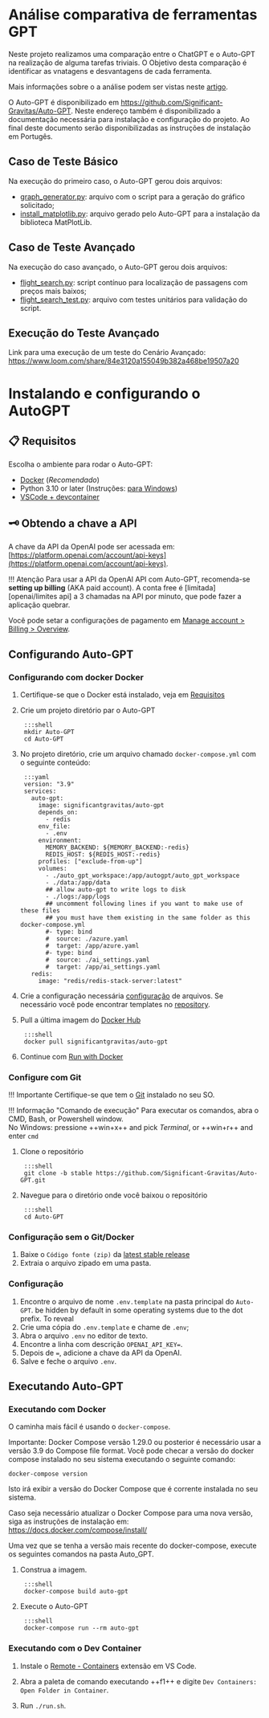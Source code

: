 # Análise comparativa de ferramentas GPT

Neste projeto realizamos uma comparação entre o ChatGPT e o Auto-GPT na realização de alguma tarefas triviais. O Objetivo desta comparação é identificar as vnatagens e desvantagens de cada ferramenta.

Mais informações sobre o a análise podem ser vistas neste [artigo](www.globo.com).

O Auto-GPT é disponibilizado em https://github.com/Significant-Gravitas/Auto-GPT. Neste endereço também é disponibilizado a documentação necessária para instalação e configuração do projeto. Ao final deste documento serão disponibilizadas as instruções de instalação em Portugês.

## Caso de Teste Básico
Na execução do primeiro caso, o Auto-GPT gerou dois arquivos:
 * [graph_generator.py](src/basico/graph_generator.py): arquivo com o script para a geração do gráfico solicitado;
 * [install_matplotlib.py](src/basico/install_matplotlib.py): arquivo gerado pelo Auto-GPT para a instalação da biblioteca MatPlotLib.

## Caso de Teste Avançado
Na execução do caso avançado, o Auto-GPT gerou dois arquivos:
 * [flight_search.py](src/avancado/flight_search.py): script contínuo para localização de passagens com preços mais baixos;
 * [flight_search_test.py](src/avancado/flight_search_tests.py): arquivo com testes unitários para validação do script.

## Execução do Teste Avançado

Link para uma execução de um teste do Cenário Avançado: https://www.loom.com/share/84e3120a155049b382a468be19507a20

# Instalando e configurando o AutoGPT

## 📋 Requisitos

Escolha o ambiente para rodar o Auto-GPT:

  - [Docker](https://docs.docker.com/get-docker/) (*Recomendado*)
  - Python 3.10 or later (Instruções: [para Windows](https://www.tutorialspoint.com/how-to-install-python-in-windows))
  - [VSCode + devcontainer](https://marketplace.visualstudio.com/items?itemName=ms-vscode-remote.remote-containers)


## 🗝️ Obtendo a chave a API

A chave da API da OpenAI pode ser acessada em: [https://platform.openai.com/account/api-keys](https://platform.openai.com/account/api-keys).

!!! Atenção
    Para usar a API da OpenAI API com Auto-GPT, recomenda-se **setting up billing**
    (AKA paid account). A conta free é [limitada][openai/limites api] a 3 chamadas na API por minuto, que pode fazer a aplicação quebrar.

   Você pode setar a configurações de pagamento em [Manage account > Billing > Overview](https://platform.openai.com/account/billing/overview).

## Configurando Auto-GPT

### Configurando com docker Docker

1. Certifique-se que o Docker está instalado, veja em [Requisitos](#Requisitos)
2. Crie um projeto diretório par o Auto-GPT

        :::shell
        mkdir Auto-GPT
        cd Auto-GPT

3. No projeto diretório, crie um arquivo chamado `docker-compose.yml` com o seguinte conteúdo:

        :::yaml
        version: "3.9"
        services:
          auto-gpt:
            image: significantgravitas/auto-gpt
            depends_on:
              - redis
            env_file:
              - .env
            environment:
              MEMORY_BACKEND: ${MEMORY_BACKEND:-redis}
              REDIS_HOST: ${REDIS_HOST:-redis}
            profiles: ["exclude-from-up"]
            volumes:
              - ./auto_gpt_workspace:/app/autogpt/auto_gpt_workspace
              - ./data:/app/data
              ## allow auto-gpt to write logs to disk
              - ./logs:/app/logs
              ## uncomment following lines if you want to make use of these files
              ## you must have them existing in the same folder as this docker-compose.yml
              #- type: bind
              #  source: ./azure.yaml
              #  target: /app/azure.yaml
              #- type: bind
              #  source: ./ai_settings.yaml
              #  target: /app/ai_settings.yaml
          redis:
            image: "redis/redis-stack-server:latest"

4. Crie a configuração necessária [configuração](#configuração) de arquivos. Se necessário você pode encontrar templates no [repository].
5. Pull a última imagem do [Docker Hub]

        :::shell
        docker pull significantgravitas/auto-gpt

6. Continue com [Run with Docker](#run-with-docker)

[Docker Hub]: https://hub.docker.com/r/significantgravitas/auto-gpt
[repository]: https://github.com/Significant-Gravitas/Auto-GPT


### Configure com Git

!!! Importante
    Certifique-se que tem o [Git](https://git-scm.com/downloads) instalado no seu SO.

!!! Informação "Comando de execução"
    Para executar os comandos, abra o CMD, Bash, or Powershell window.  
    No Windows: pressione ++win+x++ and pick *Terminal*, or ++win+r++ and enter `cmd`

1. Clone o repositório

        :::shell
        git clone -b stable https://github.com/Significant-Gravitas/Auto-GPT.git

2. Navegue para o diretório onde você baixou o repositório

        :::shell
        cd Auto-GPT

### Configuração sem o Git/Docker

1. Baixe o `Código fonte (zip)` da [latest stable release](https://github.com/Significant-Gravitas/Auto-GPT/releases/latest)
2. Extraia o arquivo zipado em uma pasta.


### Configuração

1. Encontre o arquivo de nome `.env.template` na pasta principal do `Auto-GPT`.
    be hidden by default in some operating systems due to the dot prefix. To reveal
2. Crie uma cópia do `.env.template` e chame de `.env`;
3. Abra o arquivo `.env` no editor de texto.
4. Encontre a linha com descrição `OPENAI_API_KEY=`.
5. Depois de `=`, adicione a chave da API da OpenAI.
6. Salve e feche o arquivo `.env`.

## Executando Auto-GPT

### Executando com Docker

O caminha mais fácil é usando o `docker-compose`. 

Importante: Docker Compose versão 1.29.0 ou posterior é necessário usar a versão 3.9 do Compose file format.
Você pode checar a versão do docker compose instalado no seu sistema executando o seguinte comando:

	docker-compose version

Isto irá exibir a versão do Docker Compose que é corrente instalada no seu sistema.

Caso seja necessário atualizar o Docker Compose para uma nova versão, siga as instruções de instalação em: https://docs.docker.com/compose/install/

Uma vez que se tenha a versão mais recente do docker-compose, execute os seguintes comandos na pasta Auto_GPT.

1. Construa a imagem.

        :::shell
        docker-compose build auto-gpt

2. Execute o Auto-GPT

        :::shell
        docker-compose run --rm auto-gpt

[docker-compose file]: https://github.com/Significant-Gravitas/Auto-GPT/blob/stable/docker-compose.yml


### Executando com o Dev Container

1. Instale o [Remote - Containers](https://marketplace.visualstudio.com/items?itemName=ms-vscode-remote.remote-containers) extensão em VS Code.

2. Abra a paleta de comando executando ++f1++ e digite `Dev Containers: Open Folder in Container`.

3. Run `./run.sh`.
